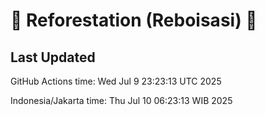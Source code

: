 
# 🌳 Reforestation (Reboisasi) 🌲

## Last Updated

GitHub Actions time: Wed Jul  9 23:23:13 UTC 2025

Indonesia/Jakarta time: Thu Jul 10 06:23:13 WIB 2025
